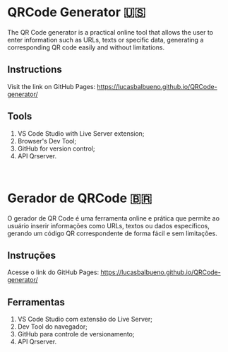 # QRCode Generator 🇺🇸

The QR Code generator is a practical online tool that allows the user to enter information such as URLs, texts or specific data, generating a corresponding QR code easily and without limitations.

## Instructions

Visit the link on GitHub Pages: https://lucasbalbueno.github.io/QRCode-generator/

## Tools

1. VS Code Studio with Live Server extension;
2. Browser's Dev Tool;
3. GitHub for version control;
4. API Qrserver.

<br/>

# Gerador de QRCode 🇧🇷

O gerador de QR Code é uma ferramenta online e prática que permite ao usuário inserir informações como URLs, textos ou dados específicos, gerando um código QR correspondente de forma fácil e sem limitações.

## Instruções

Acesse o link do GitHub Pages: https://lucasbalbueno.github.io/QRCode-generator/

## Ferramentas

1. VS Code Studio com extensão do Live Server;
2. Dev Tool do navegador;
3. GitHub para controle de versionamento;
4. API Qrserver.
